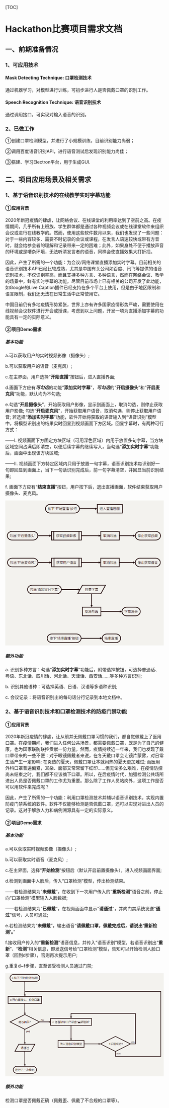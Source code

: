 [TOC]

# Hackathon比赛项目需求文档

## 一、前期准备情况

### 1、可应用技术

#### Mask Detecting Technique: 口罩检测技术

通过机器学习，对模型进行训练，可初步进行人是否佩戴口罩的识别工作。

#### Speech Recognition Technique: 语音识别技术

通过调用接口，可实现对输入语音的识别。

### 2、已做工作

①创建口罩检测模型，并进行了小规模训练，目前识别能力尚弱；

②调用百度语音识别API，进行语音测试后发现识别能力尚佳；

③搭建、学习Electron平台，用于生成GUI.

## 二、项目应用场景及相关需求

### 1、基于语音识别技术的在线教学实时字幕功能

#### ①应用背景

2020年新冠疫情的肆虐，让网络会议、在线课堂的利用率达到了空前之高。在疫情期间，几乎所有上班族、学生群体都是通过各种视频会议或在线课堂软件来组织会议或进行在线教学的。然而，使用这些软件数月以来，我们也发现了一些问题：对于一些内容较多、需要不时记录的会议或课程，在发言人语速较快或带有方音时，就会给参会者的理解和记录带来一定的困难；此外，如果身处不便于播放声音的环境或是嘈杂环境，无法听清发言者的语音，同样会使直播效果大打折扣。

因此，产生了所需的一个功能：为会议/网络课堂直播添加实时字幕。目前相关的语音识别技术API已经比较成熟，尤其是中国有关公司如百度、讯飞等提供的语音识别技术，不仅识别率高，而且支持多种方言、多种语言，然而在网络会议、教学的场景中，鲜有实时字幕的功能。尽管目前市场上已有相关的公司开发了此功能，如Google的Live Caption插件已经支持在多个平台上使用，但是由于地区限制和语言限制，我们还无法在日常生活中正常使用它。

中国目前仍有多地疫情形势紧张，世界上亦有许多国家疫情形势严峻，需要使用在线视频会议软件进行开会或授课，考虑到以上问题，开发一项为直播添加字幕的功能具有一定的实际意义。

#### ②项目Demo需求

##### 基本功能

a.可以获取用户的实时视频影像（摄像头）;

b.可以获取用户的语音（麦克风）;

c.在主界面，用户选择“**开始直播**”按钮后，进入直播界面;

d.画面下方应有***可勾选***的功能“**添加实时字幕**”，***可勾选***的“**开启摄像头**”和“**开启麦克风**”功能，默认均为不勾选;

e.勾选“**开启摄像头**”，开始获取用户影像，显示到画面上，取消勾选，则停止获取用户影像; 勾选“**开启麦克风**”，开始获取用户语音，取消勾选，则停止获取用户语音; 若选择“**添加实时字幕**”功能，软件开始将获取的语音输入到“语音识别”模型中，将模型识别出的结果实时回显到视频画面下方区域。回显字幕时，有两种可行方式：

——I. 视频画面下方固定方块区域（可用深色区域）内用于放置多句字幕，当方块区域空间占满后即清空，以便后续字幕的继续写入，当勾选“**添加实时字幕**”功能后，画面中出现该方块区域; 

——II. 视频画面下方特定区域内只用于放置一句字幕，语音识别技术每识别好一句即回显到画面上，当下一句话识别完成后，前一句字幕清空，并回显当前识别结果; 

f. 画面下方应有“**结束直播**”按钮，用户按下后，退出直播画面，软件结束获取用户摄像头、麦克风。

![](Hackathon项目需求.assets/视频流程图.png)

##### 额外功能

a. 识别多种方言：勾选“**添加实时字幕**”功能后，附带选择按钮，可选择普通话、粤语、东北话、四川话、河北话、天津话、西安话……等多种方言识别;

b. 识别其他语种：可选择英语、日语、汉语等多语种识别;

c. 会议记录：将语音识别出的每句话分行记录到本地文档中。

### 2、基于语音识别技术和口罩检测技术的防疫门禁功能

#### ①应用背景

2020年新冠疫情的肆虐，让从前并无佩戴口罩习惯的我们，都自觉佩戴上了医用口罩。在疫情期间，我们进入任何公共场景，都需要佩戴口罩，既是为了自己的健康，也为国家联防联控贡献一份力量。然而，疫情持续近一年来，我们也发现了戴口罩带来的一些不便：对于眼镜佩戴者来说，在冬天戴口罩会让镜片蒙雾，对日常生活产生一定影响; 在炎热的夏天，佩戴口罩让本就闷热的夏天更加难过; 而医用外科口罩普遍偏紧，耳朵、面部又常常留下红印……但无论多么艰难，在疫情防控尚未结束之时，我们都不应该摘下口罩。所以，在后疫情时代，加强检测公共场所进出人员是否佩戴口罩的工作尤为重要。那么除了工作人员站岗外，这项工作是否可以用软件来完成呢？

因此，产生了所需的一个功能：利用口罩检测技术并辅以语音识别技术，实现内置防疫门禁系统的软件。软件不仅能够检测是否佩戴口罩，还可以实现对进出人员的记录。这对于解放人力和病例溯源具有一定的实际意义。

#### ②项目Demo需求

##### 基本功能

a.可以获取实时视频影像（摄像头）;

b.可以获取实时语音（麦克风）;

c.在主界面，选择“**开始检测**”按钮后（默认开启前置摄像头），进入视频画面界面;

d.检测到画面中人脸后，传入“口罩检测”模型，传出检测结果。

——若检测结果为“**未佩戴**”，在收到下一次用户传入的“**重新检测**”语音之前，停止向“口罩检测”模型输入人脸数据; 

——若检测结果为“**已佩戴**”，在视频画面中显示“**请通过**”，并向门禁系统发送“**通过**”信号，人员可通过;

e.若检测结果为“**未佩戴**”，输出语音“**请佩戴口罩，佩戴完成后，请说出‘重新检测’。**”

f.接收用户传入的“**重新检测**”语音信息，并传入“语音识别”模型，若语音识别出“**重新**”、“**检测**”相关信息，即发送信号给“口罩检测”模型，告知可以开始检测人脸口罩（回到d步骤），否则再次提示用户;

g.重复d~f步骤，直至该受检测人员通过门禁;

![](Hackathon项目需求.assets/口罩流程图.png)

##### 额外功能

检测口罩是否佩戴正确（佩戴歪、佩戴了不合规的口罩等）。